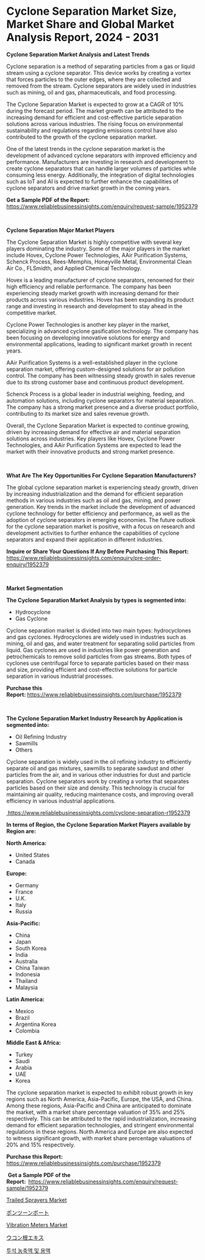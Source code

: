 <p><h1>Cyclone Separation Market Size, Market Share and Global Market Analysis Report, 2024 - 2031</h1></p><p><strong>Cyclone Separation Market Analysis and Latest Trends</strong></p>
<p><p>Cyclone separation is a method of separating particles from a gas or liquid stream using a cyclone separator. This device works by creating a vortex that forces particles to the outer edges, where they are collected and removed from the stream. Cyclone separators are widely used in industries such as mining, oil and gas, pharmaceuticals, and food processing.</p><p>The Cyclone Separation Market is expected to grow at a CAGR of 10% during the forecast period. The market growth can be attributed to the increasing demand for efficient and cost-effective particle separation solutions across various industries. The rising focus on environmental sustainability and regulations regarding emissions control have also contributed to the growth of the cyclone separation market.</p><p>One of the latest trends in the cyclone separation market is the development of advanced cyclone separators with improved efficiency and performance. Manufacturers are investing in research and development to create cyclone separators that can handle larger volumes of particles while consuming less energy. Additionally, the integration of digital technologies such as IoT and AI is expected to further enhance the capabilities of cyclone separators and drive market growth in the coming years.</p></p>
<p><strong>Get a Sample PDF of the Report:&nbsp;</strong> <a href="https://www.reliablebusinessinsights.com/enquiry/request-sample/1952379">https://www.reliablebusinessinsights.com/enquiry/request-sample/1952379</a></p>
<p>&nbsp;</p>
<p><strong>Cyclone Separation Major Market Players</strong></p>
<p><p>The Cyclone Separation Market is highly competitive with several key players dominating the industry. Some of the major players in the market include Hovex, Cyclone Power Technologies, AAir Purification Systems, Schenck Process, Rees-Memphis, Honeyville Metal, Environmental Clean Air Co., FLSmidth, and Applied Chemical Technology. </p><p>Hovex is a leading manufacturer of cyclone separators, renowned for their high efficiency and reliable performance. The company has been experiencing steady market growth with increasing demand for their products across various industries. Hovex has been expanding its product range and investing in research and development to stay ahead in the competitive market.</p><p>Cyclone Power Technologies is another key player in the market, specializing in advanced cyclone gasification technology. The company has been focusing on developing innovative solutions for energy and environmental applications, leading to significant market growth in recent years.</p><p>AAir Purification Systems is a well-established player in the cyclone separation market, offering custom-designed solutions for air pollution control. The company has been witnessing steady growth in sales revenue due to its strong customer base and continuous product development.</p><p>Schenck Process is a global leader in industrial weighing, feeding, and automation solutions, including cyclone separators for material separation. The company has a strong market presence and a diverse product portfolio, contributing to its market size and sales revenue growth.</p><p>Overall, the Cyclone Separation Market is expected to continue growing, driven by increasing demand for effective air and material separation solutions across industries. Key players like Hovex, Cyclone Power Technologies, and AAir Purification Systems are expected to lead the market with their innovative products and strong market presence.</p></p>
<p>&nbsp;</p>
<p><strong>What Are The Key Opportunities For Cyclone Separation Manufacturers?</strong></p>
<p><p>The global cyclone separation market is experiencing steady growth, driven by increasing industrialization and the demand for efficient separation methods in various industries such as oil and gas, mining, and power generation. Key trends in the market include the development of advanced cyclone technology for better efficiency and performance, as well as the adoption of cyclone separators in emerging economies. The future outlook for the cyclone separation market is positive, with a focus on research and development activities to further enhance the capabilities of cyclone separators and expand their application in different industries.</p></p>
<p><strong>Inquire or Share Your Questions If Any Before Purchasing This Report:</strong> <a href="https://www.reliablebusinessinsights.com/enquiry/pre-order-enquiry/1952379">https://www.reliablebusinessinsights.com/enquiry/pre-order-enquiry/1952379</a></p>
<p>&nbsp;</p>
<p><strong>Market Segmentation</strong></p>
<p><strong>The Cyclone Separation Market Analysis by types is segmented into:</strong></p>
<p><ul><li>Hydrocyclone</li><li>Gas Cyclone</li></ul></p>
<p><p>Cyclone separation market is divided into two main types: hydrocyclones and gas cyclones. Hydrocyclones are widely used in industries such as mining, oil and gas, and water treatment for separating solid particles from liquid. Gas cyclones are used in industries like power generation and petrochemicals to remove solid particles from gas streams. Both types of cyclones use centrifugal force to separate particles based on their mass and size, providing efficient and cost-effective solutions for particle separation in various industrial processes.</p></p>
<p><strong>Purchase this Report:&nbsp;</strong><a href="https://www.reliablebusinessinsights.com/purchase/1952379">https://www.reliablebusinessinsights.com/purchase/1952379</a></p>
<p>&nbsp;</p>
<p><strong>The Cyclone Separation Market Industry Research by Application is segmented into:</strong></p>
<p><ul><li>Oil Refining Industry</li><li>Sawmills</li><li>Others</li></ul></p>
<p><p>Cyclone separation is widely used in the oil refining industry to efficiently separate oil and gas mixtures, sawmills to separate sawdust and other particles from the air, and in various other industries for dust and particle separation. Cyclone separators work by creating a vortex that separates particles based on their size and density. This technology is crucial for maintaining air quality, reducing maintenance costs, and improving overall efficiency in various industrial applications.</p></p>
<p><a href="https://www.reliablebusinessinsights.com/cyclone-separation-r1952379">&nbsp;https://www.reliablebusinessinsights.com/cyclone-separation-r1952379</a></p>
<p><strong>In terms of Region, the Cyclone Separation Market Players available by Region are:</strong></p>
<p>
    <p> <strong> North America: </strong>
        <ul>
            <li>United States</li>
            <li>Canada</li>
        </ul>
        </p> 
    <p> <strong> Europe: </strong>
        <ul>
            <li>Germany</li>
            <li>France</li>
            <li>U.K.</li>
            <li>Italy</li>
            <li>Russia</li>
        </ul>
        </p> 
    <p> <strong> Asia-Pacific: </strong>
        <ul>
            <li>China</li>
            <li>Japan</li>
            <li>South Korea</li>
            <li>India</li>
            <li>Australia</li>
            <li>China Taiwan</li>
            <li>Indonesia</li>
            <li>Thailand</li>
            <li>Malaysia</li>
        </ul>
        </p> 
    <p> <strong> Latin America: </strong>
        <ul>
            <li>Mexico</li>
            <li>Brazil</li>
            <li>Argentina Korea</li>
            <li>Colombia</li>
        </ul>
        </p> 
    <p> <strong> Middle East & Africa: </strong>
        <ul>
            <li>Turkey</li>
            <li>Saudi</li>
            <li>Arabia</li>
            <li>UAE</li>
            <li>Korea</li>
        </ul>
    </p>
    </p>
<p><p>The cyclone separation market is expected to exhibit robust growth in key regions such as North America, Asia-Pacific, Europe, the USA, and China. Among these regions, Asia-Pacific and China are anticipated to dominate the market, with a market share percentage valuation of 35% and 25% respectively. This can be attributed to the rapid industrialization, increasing demand for efficient separation technologies, and stringent environmental regulations in these regions. North America and Europe are also expected to witness significant growth, with market share percentage valuations of 20% and 15% respectively.</p></p>
<p><strong>Purchase this Report: </strong><a href="https://www.reliablebusinessinsights.com/purchase/1952379">https://www.reliablebusinessinsights.com/purchase/1952379</a></p>
<p>&nbsp;<strong>Get a Sample PDF of the Report:&nbsp;&nbsp;</strong><a href="https://www.reliablebusinessinsights.com/enquiry/request-sample/1952379">https://www.reliablebusinessinsights.com/enquiry/request-sample/1952379</a></p>
<p><strong></strong></p>
<p><p><a href="https://github.com/qrkceaah30/Market-Research-Report-List-1/blob/main/trailed-sprayers-market.md">Trailed Sprayers Market</a></p><p><a href="https://github.com/NikitaBruen/Market-Research-Report-List-1/blob/main/9708473158194.md">ポンツーンボート</a></p><p><a href="https://github.com/caicuccucga/Market-Research-Report-List-1/blob/main/vibration-meters-market.md">Vibration Meters Market</a></p><p><a href="https://github.com/mm14022023/Market-Research-Report-List-2/blob/main/3709195158193.md">ウコン根エキス</a></p><p><a href="https://github.com/CarmellaLang1/Market-Research-Report-List-1/blob/main/4288480169697.md">투석 농축액 및 용액</a></p></p>